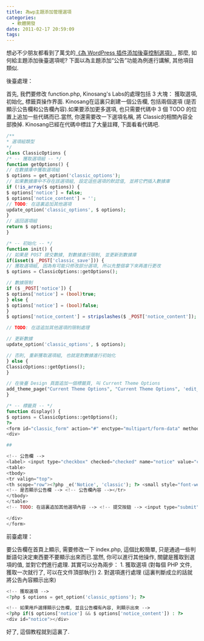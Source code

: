 ```yaml
---
title: 為wp主題添加管理選項
categories:
  - 軟體開發
date: 2011-02-17 20:59:09
tags:
---
```


想必不少朋友都看到了萬戈的[《為 WordPress 插件添加後臺控制選項》](http://wange.im/control-panel-for-wordpress-plugin.html), 那麼, 如何給主題添加後臺選項呢?
下面以為主題添加“公告”功能為例進行講解, 其他項目類似.

<!--more-->

後臺處理：

首先, 我們要修改 function.php, Kinosang's Labs的處理包括 3 大塊： 獲取選項, 初始化, 標籤頁操作界面. Kinosang在這裏只創建一個公告欄, 包括兩個選項 (是否顯示公告欄和公告欄內容).如果要添加更多選項, 也只需要代碼中 3 個 TODO 的位置上追加一些代碼而已.當然, 你還需要改一下選項名稱, 將 Classic的相關內容全部換掉.
Kinosang已經在代碼中標註了大量註釋, 下面看看代碼吧.

```php
/**
* 選項組類型
*/
class ClassicOptions {
/* -- 獲取選項組 -- */
function getOptions() {
// 在數據庫中獲取選項組
$ options = get_option('classic_options');
// 如果數據庫中不存在該選項組, 設定這些選項的默認值, 並將它們插入數據庫
if (!is_array($ options)) {
$ options['notice'] = false;
$ options['notice_content'] = '';
// TODO: 在這裏追加其他選項
update_option('classic_options', $ options);
}
// 返回選項組
return $ options;
}

/* -- 初始化 -- */
function init() {
// 如果是 POST 提交數據, 對數據進行限制, 並更新到數據庫
if(isset($ _POST['classic_save'])) {
// 獲取選項組, 因為有可能只修改部分選項, 所以先整個拿下來再進行更改
$ options = ClassicOptions::getOptions();

// 數據限制
if ($ _POST['notice']) {
$ options['notice'] = (bool)true;
} else {
$ options['notice'] = (bool)false;
}
$ options['notice_content'] = stripslashes($ _POST['notice_content']);

// TODO: 在這追加其他選項的限制處理

// 更新數據
update_option('classic_options', $ options);

// 否則, 重新獲取選項組, 也就是對數據進行初始化
} else {
ClassicOptions::getOptions();
}

// 在後臺 Design 頁面追加一個標籤頁, 叫 Current Theme Options
add_theme_page("Current Theme Options", "Current Theme Options", 'edit_themes', basename(__FILE__), array('ClassicOptions', 'display'));
}

/* -- 標籤頁 -- */
function display() {
$ options = ClassicOptions::getOptions();
?>
<form id="classic_form" action="#" enctype="multipart/form-data" method="post" name="classic_form">
<div>

##

<!-- 公告欄 -->
<label> <input type="checkbox" checked="checked" name="notice" value="checkbox" /> /> <?php _e('Show notice.', 'classic'); ?> </label><label> <textarea id="notice_content" style="width: 98%; font-size: 12px;" cols="50" name="notice_content" rows="10"><;?php echo($ options['notice_content']); ?></textarea> </label>
<table>
<tbody>
<tr valign="top">
<th scope="row"><?php _e('Notice', 'classic'); ?> <small style="font-weight: normal;"><?php _e('HTML enabled', 'classic') ?></small></th>
<!-- 是否顯示公告欄 --> <!-- 公告欄內容 --></tr>
</tbody>
</table>
<!-- TODO: 在這裏追加其他選項內容 --> <!-- 提交按鈕 --> <input type="submit" name="classic_save" value="<?php _e('Update Options »', 'classic'); ?>" />

</div>
</form>
```

前臺處理：

要公告欄在首頁上顯示, 需要修改一下 index.php, 這個比較簡單, 只是通過一些判斷語句決定東西要不要顯示出來而已.當然, 你可以進行其他操作, 關鍵是獲取到選項的值, 並對它們進行處理.
其實可以分為兩步：
1\. 獲取選項 (對每個 PHP 文件, 獲取一次就行了, 可以在文件頂部執行)
2\. 對選項進行處理 (這裏判斷成立的話就將公告內容顯示出來)

```php
<!-- 獲取選項 -->
<?php $ options = get_option('classic_options'); ?>

<!-- 如果用戶選擇顯示公告欄, 並且公告欄有內容, 則顯示出來 -->
<?php if($ options['notice'] && $ options['notice_content']) : ?>
<div id="notice"></div>
```

好了, 這個教程就到這裏了.
